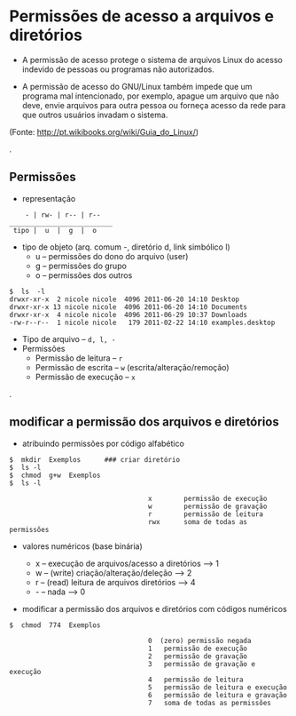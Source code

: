 # Permissões de acesso a arquivos e diretórios

- A permissão de acesso protege o sistema de arquivos Linux do acesso indevido de pessoas ou programas não autorizados.

- A permissão de acesso do GNU/Linux também impede que um programa mal intencionado, por exemplo, apague um arquivo que não deve, envie arquivos para outra pessoa ou forneça acesso da rede para que outros usuários invadam o sistema.

(Fonte: http://pt.wikibooks.org/wiki/Guia_do_Linux/)


.

## Permissões


- representação
~~~
    - | rw- | r-- | r--
__________________________
 tipo |  u  |  g  |  o   
~~~

- tipo de objeto (arq. comum -, diretório d, link simbólico l)
  - u – permissões do dono do arquivo (user)
  - g – permissões do grupo
  - o – permissões dos outros

~~~
$  ls  -l
drwxr-xr-x  2 nicole nicole  4096 2011-06-20 14:10 Desktop
drwxr-xr-x 13 nicole nicole  4096 2011-06-20 14:10 Documents
drwxr-xr-x  4 nicole nicole  4096 2011-06-29 10:37 Downloads
-rw-r--r--  1 nicole nicole   179 2011-02-22 14:10 examples.desktop
~~~

- Tipo de arquivo – ``d, l, -``
- Permissões
  - Permissão de leitura – ``r``
  - Permissão de escrita – ``w``   (escrita/alteração/remoção)
  - Permissão de execução – ``x`` 


.


## modificar a permissão dos arquivos e diretórios

- atribuindo permissões por código alfabético

~~~
$  mkdir  Exemplos      ### criar diretório
$  ls -l
$  chmod  g+w  Exemplos
$  ls -l
~~~
                                       x    	permissão de execução
                                       w      	permissão de gravação
                                       r       	permissão de leitura
                                       rwx   	soma de todas as permissões



- valores numéricos (base binária)
  - x – execução de arquivos/acesso a diretórios  -->  1
  - w – (write) criação/alteração/deleção         -->  2
  - r – (read) leitura de arquivos diretórios     -->  4
  - \- – nada                                     -->  0


- modificar a permissão dos arquivos e diretórios com códigos numéricos
~~~
$  chmod  774  Exemplos
~~~


                                       0  (zero) permissão negada
                                       1   permissão de execução
                                       2   permissão de gravação
                                       3   permissão de gravação e execução
                                       4   permissão de leitura
                                       5   permissão de leitura e execução
                                       6   permissão de leitura e gravação
                                       7   soma de todas as permissões


